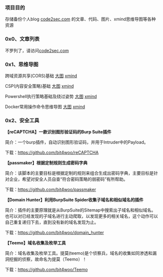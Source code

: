 ### 项目目的

存储备份个人blog [code2sec.com](http://www.code2sec.com) 的文章、代码、图片、xmind思维导图等各种资源



### 0x0、文章列表

不罗列了，请访问[code2sec.com](http://www.code2sec.com)



### 0x1、思维导图



跨域资源共享(CORS)基础  [大图](https://raw.githubusercontent.com/bit4woo/sharexmind/master/%E8%B7%A8%E5%9F%9F%E8%B5%84%E6%BA%90%E5%85%B1%E4%BA%AB(CORS).png)  [xmind](https://github.com/bit4woo/sharexmind/raw/master/Web%E6%9E%B6%E6%9E%84%E4%B8%AD%E7%9A%84%E5%AE%89%E5%85%A8%E9%97%AE%E9%A2%98.xmind)

CSP(内容安全策略)基础  [大图](https://raw.githubusercontent.com/bit4woo/sharexmind/master/CSP.png)  [xmind](https://github.com/bit4woo/sharexmind/raw/master/CSP.xmind)

Powershell执行策略基础及绕过姿势 [大图](https://raw.githubusercontent.com/bit4woo/sharexmind/master/Powershell.png)  [xmind](https://github.com/bit4woo/sharexmind/raw/master/Powershell.xmind)

Docker常用操作命令思维导图 [大图](https://github.com/bit4woo/sharexmind/raw/master/Docker.png)  [xmind](https://github.com/bit4woo/sharexmind/blob/master/Docker.xmind)





### 0x2、安全工具



**【reCAPTCHA】一款识别图形验证码的Burp Suite插件**

简介：一个burp插件，自动识别图形验证码，并用于Intruder中的Payload。

下载：<https://github.com/bit4woo/reCAPTCHA>



**【passmaker】根据定制规则生成密码字典**

简介：该脚本的主要目标是根据定制的规则来组合生成出密码字典，主要目标是针对企业，希望对安全人员自查“符合密码策略的弱密码”有所帮助。

下载：<https://github.com/bit4woo/passmaker>



**【Domain Hunter】利用BurpSuite Spider收集子域名和相似域名的插件**

简介：插件的主要原理就是从BurpSuite的Sitemap中搜索出子域名和相似域名。也可以对已经发现的子域名进行主动爬取，以发现更多的相关域名，这个动作可以自己重复递归下去，直到没有新的域名发现为止。

下载：<https://github.com/bit4woo/domain_hunter>



**【Teemo】域名收集及枚举工具**

简介：域名收集及枚举工具。提莫(teemo)是个侦察兵，域名的收集如同渗透和漏洞挖掘的侦察，故命名为提莫（Teemo）！

下载：<https://github.com/bit4woo/Teemo>